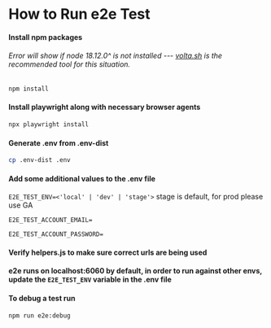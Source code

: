 # How to Run e2e Test

#### Install npm packages

###### Error will show if node 18.12.0^ is not installed --- [volta.sh](https://volta.sh/) is the recommended tool for this situation.

```sh
npm install
```

#### Install playwright along with necessary browser agents

```sh
npx playwright install
```

#### Generate .env from .env-dist

```sh
cp .env-dist .env
```

#### Add some additional values to the .env file

`E2E_TEST_ENV=<'local' | 'dev' | 'stage'>` stage is default, for prod please use GA

`E2E_TEST_ACCOUNT_EMAIL=`

`E2E_TEST_ACCOUNT_PASSWORD=`

#### Verify helpers.js to make sure correct urls are being used

#### e2e runs on localhost:6060 by default, in order to run against other envs, update the `E2E_TEST_ENV` variable in the .env file

#### To debug a test run

```sh
npm run e2e:debug
```
